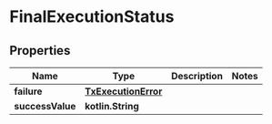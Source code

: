 
# FinalExecutionStatus

## Properties
| Name | Type | Description | Notes |
| ------------ | ------------- | ------------- | ------------- |
| **failure** | [**TxExecutionError**](TxExecutionError.md) |  |  |
| **successValue** | **kotlin.String** |  |  |



